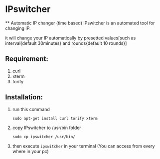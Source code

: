 # IPswitcher

** Automatic IP changer (time based) 
IPswitcher is an automated tool for changing IP.

it will change your IP automatically by presetted values[such as interval{default 30minutes} and rounds{default 10 rounds}]

## Requirement:
1. curl
2. xterm
3. torify

## Installation:
1. run this command 
	
	`sudo apt-get install curl torify xterm`

2. copy IPswitcher to /usr/bin folder
	
	`sudo cp ipswitcher /usr/bin/`

3. then execute 
`ipswitcher` in your terminal (You can access from every where in your pc)
